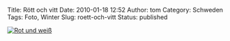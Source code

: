 Title: Rött och vitt
Date: 2010-01-18 12:52
Author: tom
Category: Schweden
Tags: Foto, Winter
Slug: roett-och-vitt
Status: published

[![Rot und
weiß](http://www.fiket.de/pic/rodahusisno_s.jpg "Rot und weiß")](http://www.fiket.de/pic/rodahusisno_l.jpg)


